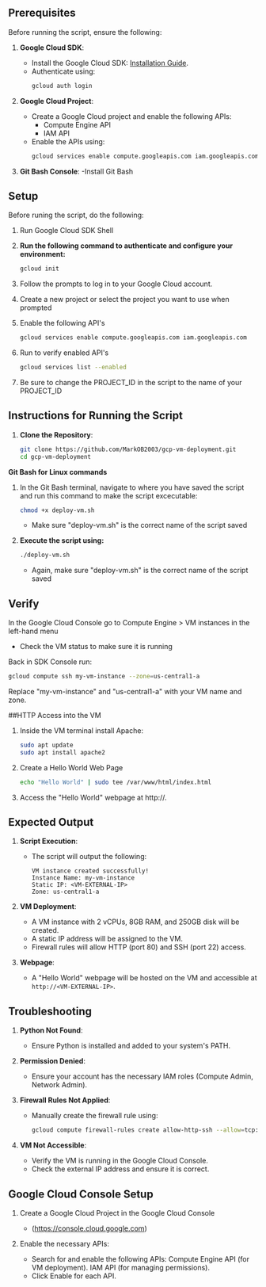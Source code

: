 ## Prerequisites

Before running the script, ensure the following:

1. **Google Cloud SDK**:
   - Install the Google Cloud SDK: [Installation Guide](https://cloud.google.com/sdk/docs/install).
   - Authenticate using:
     ```bash
     gcloud auth login
     ```

2. **Google Cloud Project**:
   - Create a Google Cloud project and enable the following APIs:
     - Compute Engine API
     - IAM API
   - Enable the APIs using:
     ```bash
     gcloud services enable compute.googleapis.com iam.googleapis.com
     ```
     
3. **Git Bash Console**:
   -Install Git Bash


## Setup
Before runing the script, do the following:

1. Run Google Cloud SDK Shell

2. **Run the following command to authenticate and configure your environment:**
   ```bash
   gcloud init
   ```
3. Follow the prompts to log in to your Google Cloud account.
4.  Create a new project or select the project you want to use when prompted
5.  Enable the following API's
      ```bash
     gcloud services enable compute.googleapis.com iam.googleapis.com
     ``` 
6. Run to verify enabled API's
   ```bash
   gcloud services list --enabled
   ```
7. Be sure to change the PROJECT_ID in the script to the name of your PROJECT_ID


## Instructions for Running the Script

1. **Clone the Repository**:
   ```bash
   git clone https://github.com/MarkOB2003/gcp-vm-deployment.git
   cd gcp-vm-deployment
   ```

**Git Bash for Linux commands**
1. In the Git Bash terminal, navigate to where you have saved the script and run this command to make the script excecutable:
   ```bash
   chmod +x deploy-vm.sh
   ```
   - Make sure "deploy-vm.sh" is the correct name of the script saved
     
2. **Execute the script using:**
   ```bash
   ./deploy-vm.sh
   ```
   - Again, make sure "deploy-vm.sh" is the correct name of the script saved


## Verify
 In the Google Cloud Console go to Compute Engine > VM instances in the left-hand menu
 - Check the VM status to make sure it is running
   
Back in SDK Console run:
   ```bash
   gcloud compute ssh my-vm-instance --zone=us-central1-a
   ```
Replace "my-vm-instance" and "us-central1-a" with your VM name and zone.


##HTTP Access into the VM
1. Inside the VM terminal install Apache:
   ```bash
   sudo apt update
   sudo apt install apache2
   ```
2. Create a Hello World Web Page
   ```bash
   echo "Hello World" | sudo tee /var/www/html/index.html
   ```
3. Access the "Hello World" webpage at http://<VM-EXTERNAL-IP>.


   

## Expected Output

1. **Script Execution**:
   - The script will output the following:
     ```
     VM instance created successfully!
     Instance Name: my-vm-instance
     Static IP: <VM-EXTERNAL-IP>
     Zone: us-central1-a
     ```

2. **VM Deployment**:
   - A VM instance with 2 vCPUs, 8GB RAM, and 250GB disk will be created.
   - A static IP address will be assigned to the VM.
   - Firewall rules will allow HTTP (port 80) and SSH (port 22) access.

3. **Webpage**:
   - A "Hello World" webpage will be hosted on the VM and accessible at `http://<VM-EXTERNAL-IP>`.

## Troubleshooting

1. **Python Not Found**:
   - Ensure Python is installed and added to your system's PATH.

2. **Permission Denied**:
   - Ensure your account has the necessary IAM roles (Compute Admin, Network Admin).

3. **Firewall Rules Not Applied**:
   - Manually create the firewall rule using:
     ```bash
     gcloud compute firewall-rules create allow-http-ssh --allow=tcp:80,tcp:22
     ```

4. **VM Not Accessible**:
   - Verify the VM is running in the Google Cloud Console.
   - Check the external IP address and ensure it is correct.
  


## Google Cloud Console Setup
1. Create a Google Cloud Project in the Google Cloud Console
   - (https://console.cloud.google.com)

2. Enable the necessary APIs:
   - Search for and enable the following APIs:
      Compute Engine API (for VM deployment).
      IAM API (for managing permissions).
   - Click Enable for each API.
